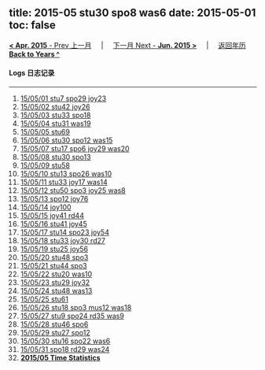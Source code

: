 title: 2015-05 stu30 spo8 was6
date: 2015-05-01
toc: false
---
[**< Apr. 2015** - Prev 上一月](/lifelogs/2015/04/index.html) &nbsp; &nbsp; | &nbsp; &nbsp; [下一月 Next - **Jun. 2015 >**](/lifelogs/2015/06/index.html) &nbsp; &nbsp; |  &nbsp; &nbsp; [返回年历 **Back to Years ^**](/lifelogs)
<br/>
#### Logs 日志记录
---
1. [15/05/01 stu7 spo29 joy23](/lifelogs/2015/05/d01.html)
2. [15/05/02 stu42 joy26](/lifelogs/2015/05/d02.html)
3. [15/05/03 stu33 spo18](/lifelogs/2015/05/d03.html)
4. [15/05/04 stu31 was19](/lifelogs/2015/05/d04.html)
5. [15/05/05 stu69](/lifelogs/2015/05/d05.html)
6. [15/05/06 stu30 spo12 was15](/lifelogs/2015/05/d06.html)
7. [15/05/07 stu17 spo6 joy29 was20](/lifelogs/2015/05/d07.html)
8. [15/05/08 stu30 spo13](/lifelogs/2015/05/d08.html)
9. [15/05/09 stu58](/lifelogs/2015/05/d09.html)
10. [15/05/10 stu13 spo26 was10](/lifelogs/2015/05/d10.html)
11. [15/05/11 stu33 joy17 was14](/lifelogs/2015/05/d11.html)
12. [15/05/12 stu50 spo3 joy25 was8](/lifelogs/2015/05/d12.html)
13. [15/05/13 spo12 joy76](/lifelogs/2015/05/d13.html)
14. [15/05/14 joy100](/lifelogs/2015/05/d14.html)
15. [15/05/15 joy41 rd44](/lifelogs/2015/05/d15.html)
16. [15/05/16 stu41 joy45](/lifelogs/2015/05/d16.html)
17. [15/05/17 stu14 spo23 joy54](/lifelogs/2015/05/d17.html)
18. [15/05/18 stu33 joy30 rd27](/lifelogs/2015/05/d18.html)
19. [15/05/19 stu25 joy56](/lifelogs/2015/05/d19.html)
20. [15/05/20 stu48 spo3](/lifelogs/2015/05/d20.html)
21. [15/05/21 stu44 spo3](/lifelogs/2015/05/d21.html)
22. [15/05/22 stu20 was10](/lifelogs/2015/05/d22.html)
23. [15/05/23 stu29 joy32](/lifelogs/2015/05/d23.html)
24. [15/05/24 stu48 was13](/lifelogs/2015/05/d24.html)
25. [15/05/25 stu61](/lifelogs/2015/05/d25.html)
26. [15/05/26 stu18 spo3 mus12 was18](/lifelogs/2015/05/d26.html)
27. [15/05/27 stu9 spo24 rd35 was9](/lifelogs/2015/05/d27.html)
28. [15/05/28 stu46 spo6](/lifelogs/2015/05/d28.html)
29. [15/05/29 stu27 spo12](/lifelogs/2015/05/d29.html)
30. [15/05/30 stu16 spo22 was6](/lifelogs/2015/05/d30.html)
31. [15/05/31 spo18 rd29 was24](/lifelogs/2015/05/d31.html)
32. **[2015/05 Time Statistics](/lifelogs/2015/05/time_stat.html)**
